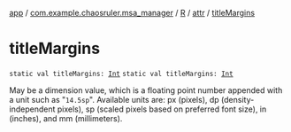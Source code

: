 [app](../../../index.md) / [com.example.chaosruler.msa_manager](../../index.md) / [R](../index.md) / [attr](index.md) / [titleMargins](.)

# titleMargins

`static val titleMargins: `[`Int`](https://kotlinlang.org/api/latest/jvm/stdlib/kotlin/-int/index.html)
`static val titleMargins: `[`Int`](https://kotlinlang.org/api/latest/jvm/stdlib/kotlin/-int/index.html)

May be a dimension value, which is a floating point number appended with a unit such as "`14.5sp`". Available units are: px (pixels), dp (density-independent pixels), sp (scaled pixels based on preferred font size), in (inches), and mm (millimeters).


